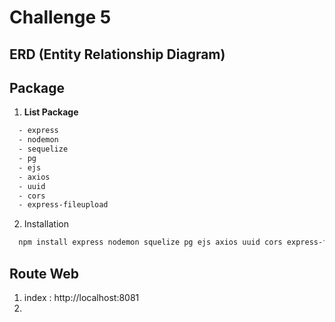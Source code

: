 # Challenge 5

## ERD (Entity Relationship Diagram)

## Package

1. **List Package**

```sh
  - express
  - nodemon
  - sequelize
  - pg
  - ejs
  - axios
  - uuid
  - cors
  - express-fileupload
```

2. Installation

```sh
  npm install express nodemon squelize pg ejs axios uuid cors express-fileupload
```

## Route Web

1. index : http://localhost:8081
2.
